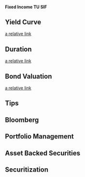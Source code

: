 #### Fixed Income TU SIF


## Yield Curve
[a relative link](yield_curves.md)

## Duration
[a relative link](duration.md)

## Bond Valuation
[a relative link](bond_valuation.md)

## Tips


## Bloomberg


## Portfolio Management


## Asset Backed Securities



## Securitization


